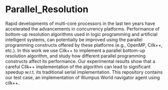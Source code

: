 # Parallel_Resolution
Rapid developments of multi-core processors in the last ten 
years have accelerated the advancements in concurrency platforms. 
Performance of bottom-up resolution algorithms used in logic 
programming and artificial intelligent systems, can potentially be 
improved using the parallel programming constructs offered by these 
platforms (e.g., OpenMP, Cilk++, etc.). In this work we use Cilk++ to 
implement a parallel bottom-up resolution algorithm, and study how 
different parallel programming constructs affect its performance. 
Our experimental results show that a careful Cilk++ implementation 
of the algorithm can lead to significant speedup w.r.t. its 
traditional serial implementation. This repository contains our 
test case, an implementation of Wumpus World navigator agent using cilk++.
